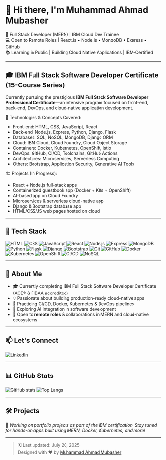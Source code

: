 # 👋 Hi there, I'm Muhammad Ahmad Mubasher

🚀 Full Stack Developer (MERN) | IBM Cloud Dev Trainee  
💻 Open to Remote Roles | React.js • Node.js • MongoDB • Express • GitHub  
📚 Learning in Public | Building Cloud Native Applications | IBM-Certified

---

## 🎓 IBM Full Stack Software Developer Certificate (15-Course Series)

Currently pursuing the prestigious **IBM Full Stack Software Developer Professional Certificate**—an intensive program focused on front-end, back-end, DevOps, and cloud-native application development.

🧠 Technologies & Concepts Covered:
- Front-end: HTML, CSS, JavaScript, React
- Back-end: Node.js, Express, Python, Django, Flask
- Databases: SQL, NoSQL, MongoDB, Django ORM
- Cloud: IBM Cloud, Cloud Foundry, Cloud Object Storage
- Containers: Docker, Kubernetes, OpenShift, Istio
- DevOps: GitHub, CI/CD, Toolchains, GitHub Actions
- Architectures: Microservices, Serverless Computing
- Others: Bootstrap, Application Security, Generative AI Tools

🏗️ Projects (In Progress):
- React + Node.js full-stack apps
- Containerized guestbook app (Docker + K8s + OpenShift)
- AI-based app on Cloud Foundry
- Microservices & serverless cloud-native app
- Django & Bootstrap database app
- HTML/CSS/JS web pages hosted on cloud

---

## 🔧 Tech Stack

![HTML](https://img.shields.io/badge/-HTML5-E34F26?logo=html5&logoColor=white)
![CSS](https://img.shields.io/badge/-CSS3-1572B6?logo=css3)
![JavaScript](https://img.shields.io/badge/-JavaScript-F7DF1E?logo=javascript&logoColor=black)
![React](https://img.shields.io/badge/-React-61DAFB?logo=react)
![Node.js](https://img.shields.io/badge/-Node.js-339933?logo=node.js&logoColor=white)
![Express](https://img.shields.io/badge/-Express-000000?logo=express&logoColor=white)
![MongoDB](https://img.shields.io/badge/-MongoDB-47A248?logo=mongodb&logoColor=white)
![Python](https://img.shields.io/badge/-Python-3776AB?logo=python&logoColor=white)
![Flask](https://img.shields.io/badge/-Flask-000000?logo=flask&logoColor=white)
![Django](https://img.shields.io/badge/-Django-092E20?logo=django&logoColor=white)
![Bootstrap](https://img.shields.io/badge/-Bootstrap-563D7C?logo=bootstrap&logoColor=white)
![Git](https://img.shields.io/badge/-Git-F05032?logo=git)
![GitHub](https://img.shields.io/badge/-GitHub-181717?logo=github)
![Docker](https://img.shields.io/badge/-Docker-2496ED?logo=docker&logoColor=white)
![Kubernetes](https://img.shields.io/badge/-Kubernetes-326CE5?logo=kubernetes&logoColor=white)
![OpenShift](https://img.shields.io/badge/-OpenShift-EE0000?logo=red-hat-open-shift&logoColor=white)
![CI/CD](https://img.shields.io/badge/-CI%2FCD-0A0A0A?logo=github-actions&logoColor=white)
![NoSQL](https://img.shields.io/badge/-NoSQL-0064a5?logo=apache-couchdb&logoColor=white)

---

## 🧠 About Me

- 🎓 Currently completing IBM Full Stack Software Developer Certificate (ACE® & FIBAA accredited)
- 💡 Passionate about building production-ready cloud-native apps
- 🧪 Practicing CI/CD, Docker, Kubernetes & DevOps pipelines
- 🧠 Exploring AI integration in software development
- 🤝 Open to **remote roles** & collaborations in MERN and cloud-native ecosystems

---

## 📫 Let's Connect

[![LinkedIn](https://img.shields.io/badge/-LinkedIn-blue?logo=linkedin&logoColor=white)](https://www.linkedin.com/in/muhammad-ahmad-mubasher-27b666315)

---

## 📊 GitHub Stats

![GitHub stats](https://github-readme-stats.vercel.app/api?username=Muhammad124Ahmad&show_icons=true&theme=radical)
![Top Langs](https://github-readme-stats.vercel.app/api/top-langs/?username=Muhammad124Ahmad&layout=compact&theme=radical)

---

## 🛠️ Projects

🚧 *Working on portfolio projects as part of the IBM certification. Stay tuned for hands-on apps built using MERN, Docker, Kubernetes, and more!*

---

> 🗓️ Last updated: July 20, 2025  
> Designed with ❤️ by [Muhammad Ahmad Mubasher](https://www.linkedin.com/in/muhammad-ahmad-mubasher-27b666315)
